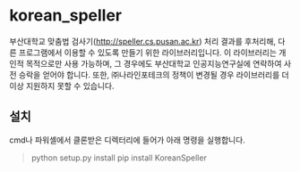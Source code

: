 korean_speller
==============

부산대학교 맞춤법 검사기(http://speller.cs.pusan.ac.kr) 처리 결과를 후처리해, 다른 프로그램에서 이용할 수 있도록 만들기 위한 라이브러리입니다.
이 라이브러리는 개인적 목적으로만 사용 가능하며, 그 경우에도 부산대학교 인공지능연구실에 연락하여 사전 승락을 얻어야 합니다. 또한, ㈜나라인포테크의 정책이 변경될 경우 라이브러리를 더이상 지원하지 못할 수 있습니다.

설치
----

cmd나 파워셸에서 클론받은 디렉터리에 들어가 아래 명령을 실행합니다.

> python setup.py install
> pip install KoreanSpeller